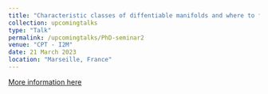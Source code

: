 ```yaml
---
title: "Characteristic classes of diffentiable manifolds and where to find some of them."
collection: upcomingtalks
type: "Talk"
permalink: /upcomingtalks/PhD-seminar2
venue: "CPT - I2M"
date: 21 March 2023
location: "Marseille, France"
---
```


[More information here](https://www.i2m.univ-amu.fr/events/tba-85/)
